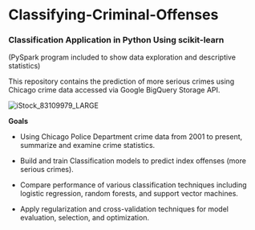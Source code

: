 # Classifying-Criminal-Offenses
### Classification Application in Python Using scikit-learn
(PySpark program included to show data exploration and descriptive statistics) 

This repository contains the prediction of more serious crimes using Chicago crime data accessed via Google BigQuery Storage API.

![iStock_83109979_LARGE](https://user-images.githubusercontent.com/41403941/61584343-d8f52080-aafa-11e9-8862-573b39c38097.jpg)

**Goals**

- Using Chicago Police Department crime data from 2001 to present, summarize and examine crime statistics.

- Build and train Classification models to predict index offenses (more serious crimes).
- Compare performance of various classification techniques including logistic regression, random forests, and support vector machines.
- Apply regularization and cross-validation techniques for model evaluation, selection, and optimization.
